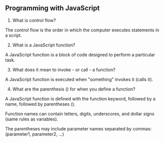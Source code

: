## Programming with JavaScript

1. What is control flow?

The control flow is the order in which the computer executes statements in a script.

2. What is a JavaScript function?

A JavaScript function is a block of code designed to perform a particular task.

3. What does it mean to invoke - or call - a function?

A JavaScript function is executed when "something" invokes it (calls it).

4. What are the parenthesis () for when you define a function?

A JavaScript function is defined with the function keyword, followed by a name, followed by parentheses ().

Function names can contain letters, digits, underscores, and dollar signs (same rules as variables).

The parentheses may include parameter names separated by commas:
(parameter1, parameter2, ...)